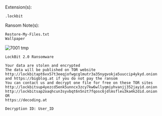 Extension(s): 
```
.lockbit
```
Ransom Note(s): 
```
Restore-My-Files.txt
Wallpaper
```
![7001 tmp](https://github.com/user-attachments/assets/f55dd429-8e14-458f-839c-dda228a4c9ba)
```
LockBit 2.0 Ransomware

Your data are stolen and encrypted
The data will be published on TOR website http://lockbitapt6vx57t3eeqjofwgcglmutr3a35nygvokja5uuccip4ykyd.onion and https://bigblog.at if you do not pay the ransom
You can contact us and decrypt one file for free on these TOR sites
http://lockbitsup4yezcd5enk5unncx3zcy7kw6wllyqmiyhvanjj352jayid.onion
http://lockbitsap2oaqhcun3syvbqt6n5nzt7fqosc6jdlmsfleu3ka4k2did.onion
OR
https://decoding.at

Decryption ID: User_ID
```
